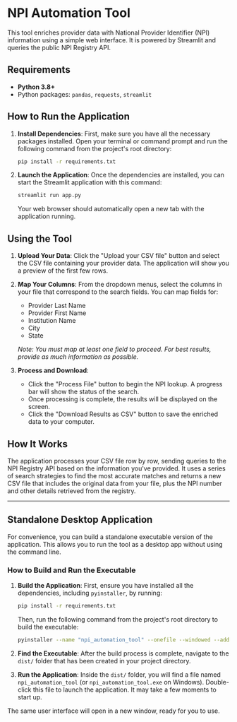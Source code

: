 # NPI Automation Tool

This tool enriches provider data with National Provider Identifier (NPI) information using a simple web interface. It is powered by Streamlit and queries the public NPI Registry API.

## Requirements

- **Python 3.8+**
- Python packages: `pandas`, `requests`, `streamlit`

## How to Run the Application

1.  **Install Dependencies**:
    First, make sure you have all the necessary packages installed. Open your terminal or command prompt and run the following command from the project's root directory:

    ```bash
    pip install -r requirements.txt
    ```

2.  **Launch the Application**:
    Once the dependencies are installed, you can start the Streamlit application with this command:

    ```bash
    streamlit run app.py
    ```

    Your web browser should automatically open a new tab with the application running.

## Using the Tool

1.  **Upload Your Data**:
    Click the "Upload your CSV file" button and select the CSV file containing your provider data. The application will show you a preview of the first few rows.

2.  **Map Your Columns**:
    From the dropdown menus, select the columns in your file that correspond to the search fields. You can map fields for:
    -   Provider Last Name
    -   Provider First Name
    -   Institution Name
    -   City
    -   State

    *Note: You must map at least one field to proceed. For best results, provide as much information as possible.*

3.  **Process and Download**:
    -   Click the "Process File" button to begin the NPI lookup. A progress bar will show the status of the search.
    -   Once processing is complete, the results will be displayed on the screen.
    -   Click the "Download Results as CSV" button to save the enriched data to your computer.

## How It Works

The application processes your CSV file row by row, sending queries to the NPI Registry API based on the information you've provided. It uses a series of search strategies to find the most accurate matches and returns a new CSV file that includes the original data from your file, plus the NPI number and other details retrieved from the registry.

---

## Standalone Desktop Application

For convenience, you can build a standalone executable version of the application. This allows you to run the tool as a desktop app without using the command line.

### How to Build and Run the Executable

1.  **Build the Application**:
    First, ensure you have installed all the dependencies, including `pyinstaller`, by running:
    ```bash
    pip install -r requirements.txt
    ```
    Then, run the following command from the project's root directory to build the executable:
    ```bash
    pyinstaller --name "npi_automation_tool" --onefile --windowed --add-data "app.py:." --add-data "npi_utils.py:." run_app.py
    ```

2.  **Find the Executable**:
    After the build process is complete, navigate to the `dist/` folder that has been created in your project directory.

3.  **Run the Application**:
    Inside the `dist/` folder, you will find a file named `npi_automation_tool` (or `npi_automation_tool.exe` on Windows). Double-click this file to launch the application. It may take a few moments to start up.

The same user interface will open in a new window, ready for you to use.